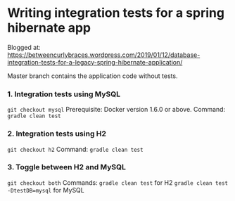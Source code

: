 # Writing integration tests for a spring hibernate app
Blogged at: https://betweencurlybraces.wordpress.com/2019/01/12/database-integration-tests-for-a-legacy-spring-hibernate-application/

Master branch contains the application code without tests.

### 1. Integration tests using MySQL
`git checkout mysql`
Prerequisite: Docker version 1.6.0 or above.
Command: `gradle clean test`

### 2. Integration tests using H2
`git checkout h2`
Command: `gradle clean test`

### 3. Toggle between H2 and MySQL 
`git checkout both`
Commands: 
`gradle clean test` for H2
`gradle clean test -DtestDB=mysql` for MySQL